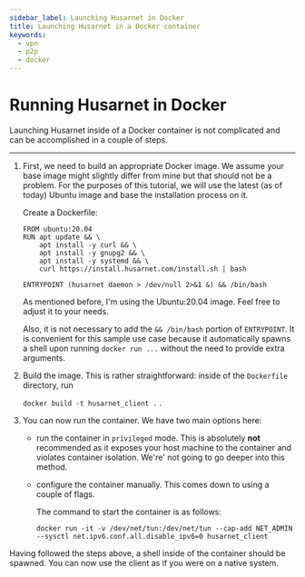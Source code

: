 ```yaml
---
sidebar_label: Launching Husarnet in Docker
title: Launching Husarnet in a Docker container
keywords:
  - vpn
  - p2p
  - docker
---
```



# Running Husarnet in Docker

Launching Husarnet inside of a Docker container is not complicated and can be accomplished in a couple of steps.

--- 

1. First, we need to build an appropriate Docker image. We assume your base image might slightly differ from mine but that should not be a problem.
For the purposes of this tutorial, we will use the latest (as of today) Ubuntu image and base the installation process on it.

    Create a Dockerfile:

    ```
    FROM ubuntu:20.04
    RUN apt update && \
        apt install -y curl && \
        apt install -y gnupg2 && \
        apt install -y systemd && \
        curl https://install.husarnet.com/install.sh | bash

    ENTRYPOINT (husarnet daemon > /dev/null 2>&1 &) && /bin/bash
    ```  

    As mentioned before, I'm using the Ubuntu:20.04 image. 
    Feel free to adjust it to your needs.

    Also, it is not necessary to add the ```&& /bin/bash``` portion of ```ENTRYPOINT```. It is convenient for this sample use case because it automatically spawns a shell upon running ```docker run ...``` without the need to provide extra arguments. 

2. Build the image. This is rather straightforward: inside of the ```Dockerfile``` directory, run

    ```docker build -t husarnet_client .``` .

3. You can now run the container. We have two main options here:
    - run the container in ```privileged``` mode. This is absolutely **not** recommended as it exposes your host machine to the container and violates container isolation. We're' not going to go deeper into this method.

    - configure the container manually. This comes down to using a couple of flags.

        The command to start the container is as follows:
        
        ```
        docker run -it -v /dev/net/tun:/dev/net/tun --cap-add NET_ADMIN --sysctl net.ipv6.conf.all.disable_ipv6=0 husarnet_client
        ``` 

Having followed the steps above, a shell inside of the container should be spawned. You can now use the client as if you were on a native system.
